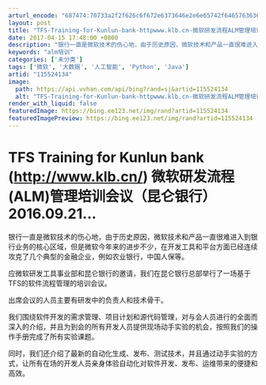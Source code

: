 ```yaml
---
arturl_encode: "687474:70733a2f2f626c6f672e6373646e2e6e65742f64657636362f:61727469636c652f64657461696c732f313135353234313334"
layout: post
title: "TFS-Training-for-Kunlun-bank-httpwww.klb.cn-微软研发流程ALM管理培训会议昆仑银行-2016.09.21..."
date: 2017-04-15 17:48:00 +0800
description: "银行一直是微软技术的伤心地，由于历史原因，微软技术和产品一直很难进入到银行业务的核心区域，但是微软今"
keywords: "alm培训"
categories: ['未分类']
tags: ['微软', '大数据', '人工智能', 'Python', 'Java']
artid: "115524134"
image:
  path: https://api.vvhan.com/api/bing?rand=sj&artid=115524134
  alt: "TFS-Training-for-Kunlun-bank-httpwww.klb.cn-微软研发流程ALM管理培训会议昆仑银行-2016.09.21..."
render_with_liquid: false
featuredImage: https://bing.ee123.net/img/rand?artid=115524134
featuredImagePreview: https://bing.ee123.net/img/rand?artid=115524134
---
```


# TFS Training for Kunlun bank (http://www.klb.cn/) 微软研发流程(ALM)管理培训会议（昆仑银行） 2016.09.21...

银行一直是微软技术的伤心地，由于历史原因，微软技术和产品一直很难进入到银行业务的核心区域，但是微软今年来的进步不少，在开发工具和平台方面已经连续攻克了几个典型的金融企业，例如农业银行，中国人保等。

应微软研发工具事业部和昆仑银行的邀请，我们在昆仑银行总部举行了一场基于TFS的软件流程管理的培训会议。

出席会议的人员主要有研发中的负责人和技术骨干。

我们围绕软件开发的需求管理、项目计划和源代码管理，对与会人员进行的全面而深入的介绍，并且为到会的所有开发人员提供现场动手实验的机会，按照我们的操作手册完成了所有实验课题。

同时，我们还介绍了最新的自动化生成、发布、测试技术，并且通过动手实验的方式，让所有在场的开发人员亲身体验自动化对软件开发、发布、运维带来的便捷和高效。